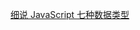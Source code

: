 [细说 JavaScript 七种数据类型](https://www.cnblogs.com/onepixel/p/5140944.html)

<!--stackedit_data:
eyJoaXN0b3J5IjpbMTk2NzE5MjM3Nl19
-->